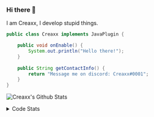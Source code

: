 ### Hi there 👋

I am Creaxx, I develop stupid things. 

```java
public class Creaxx implements JavaPlugin {

    public void onEnable() {
        System.out.println("Hello there!");
    }
    
    public String getContactInfo() {
        return "Message me on discord: Creaxx#0001";
    }
}
```

![Creaxx's Github Stats](https://github-readme-stats.vercel.app/api?username=CreaxxOG&show_icons=true&theme=dark&count_private=true)

<details>
  <summary>Code Stats</summary>

<!--START_SECTION:waka-->
![Code Time](http://img.shields.io/badge/Code%20Time-1%2C283%20hrs%2013%20mins-blue)

![Lines of code](https://img.shields.io/badge/From%20Hello%20World%20I%27ve%20Written-512.6%20thousand%20lines%20of%20code-blue)

**🐱 My GitHub Data** 

> 📦 66.4 kB Used in GitHub's Storage 
 > 
> 🏆 1,584 Contributions in the Year 2023
 > 
> 🚫 Not Opted to Hire
 > 
> 📜 4 Public Repositories 
 > 
> 🔑 2 Private Repositories 
 > 
**I'm a Night 🦉** 

```text
🌞 Morning                280 commits         ██░░░░░░░░░░░░░░░░░░░░░░░   07.03 % 
🌆 Daytime                1707 commits        ███████████░░░░░░░░░░░░░░   42.86 % 
🌃 Evening                1935 commits        ████████████░░░░░░░░░░░░░   48.58 % 
🌙 Night                  61 commits          ░░░░░░░░░░░░░░░░░░░░░░░░░   01.53 % 
```
📅 **I'm Most Productive on Saturday** 

```text
Monday                   474 commits         ███░░░░░░░░░░░░░░░░░░░░░░   11.90 % 
Tuesday                  565 commits         ████░░░░░░░░░░░░░░░░░░░░░   14.19 % 
Wednesday                600 commits         ████░░░░░░░░░░░░░░░░░░░░░   15.06 % 
Thursday                 623 commits         ████░░░░░░░░░░░░░░░░░░░░░   15.64 % 
Friday                   375 commits         ██░░░░░░░░░░░░░░░░░░░░░░░   09.42 % 
Saturday                 731 commits         █████░░░░░░░░░░░░░░░░░░░░   18.35 % 
Sunday                   615 commits         ████░░░░░░░░░░░░░░░░░░░░░   15.44 % 
```


📊 **This Week I Spent My Time On** 

```text
💬 Programming Languages: 
Java                     11 hrs 47 mins      ███████████████████████░░   93.90 % 
Kotlin                   26 mins             █░░░░░░░░░░░░░░░░░░░░░░░░   03.51 % 
YAML                     17 mins             █░░░░░░░░░░░░░░░░░░░░░░░░   02.28 % 
XML                      2 mins              ░░░░░░░░░░░░░░░░░░░░░░░░░   00.31 % 
Text                     0 secs              ░░░░░░░░░░░░░░░░░░░░░░░░░   00.00 % 

🔥 Editors: 
IntelliJ                 12 hrs 33 mins      █████████████████████████   100.00 % 
```

**I Mostly Code in Java** 

```text
Java                     54 repos            ████████████████████░░░░░   78.26 % 
Kotlin                   9 repos             ███░░░░░░░░░░░░░░░░░░░░░░   13.04 % 
TypeScript               3 repos             █░░░░░░░░░░░░░░░░░░░░░░░░   04.35 % 
CSS                      2 repos             █░░░░░░░░░░░░░░░░░░░░░░░░   02.90 % 
EJS                      1 repo              ░░░░░░░░░░░░░░░░░░░░░░░░░   01.45 % 
```




 Last Updated on 02/06/2023 12:37:22 UTC
<!--END_SECTION:waka-->
</details>
